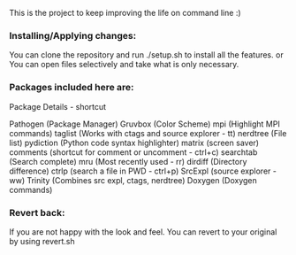 This is the project to keep improving the life on command line :)

### Installing/Applying changes:

You can clone the repository and run ./setup.sh  to install all the features. 
or
You can open files selectively and take what is only necessary. 
### Packages included here are: 

Package   Details - shortcut

Pathogen  (Package Manager)
Gruvbox   (Color Scheme)
mpi       (Highlight MPI commands)
taglist   (Works with ctags and source explorer - tt)
nerdtree  (File list)
pydiction (Python code syntax highlighter)
matrix    (screen saver)
comments  (shortcut for comment or uncomment - ctrl+c)
searchtab (Search complete)
mru       (Most recently used - rr)
dirdiff   (Directory difference)
ctrlp     (search a file in PWD - ctrl+p) 
SrcExpl   (source explorer - ww)
Trinity   (Combines src expl, ctags, nerdtree)
Doxygen   (Doxygen commands)

### Revert back:

If you are not happy with the look and feel. You can revert to your original by 
using revert.sh
